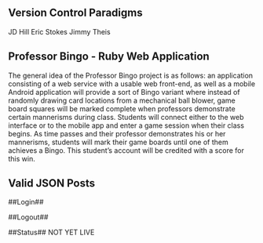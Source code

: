 Version Control Paradigms
-------------------------
JD Hill
Eric Stokes
Jimmy Theis

Professor Bingo - Ruby Web Application
-------------------------

The general idea of the Professor Bingo project is as follows: an application consisting of a web service with a usable web front-end, as well as a mobile Android application will provide a sort of Bingo variant where instead of randomly drawing card locations from a mechanical ball blower, game board squares will be marked complete when professors demonstrate certain mannerisms during class. Students will connect either to the web interface or to the mobile app and enter a game session when their class begins. As time passes and their professor demonstrates his or her mannerisms, students will mark their game boards until one of them achieves a Bingo. This student’s account will be credited with a score for this win.

Valid JSON Posts
-------------------------

##Login##

##Logout##

##Status##
NOT YET LIVE

